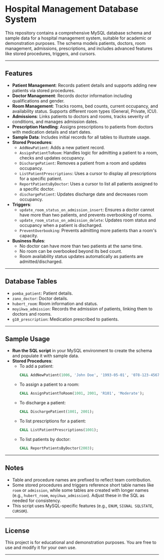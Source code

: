 # Hospital Management Database System

This repository contains a comprehensive MySQL database schema and sample data for a hospital management system, suitable for academic or demonstration purposes. The schema models patients, doctors, room management, admissions, prescriptions, and includes advanced features like stored procedures, triggers, and cursors.

---

## Features

- **Patient Management**: Records patient details and supports adding new patients via stored procedures.
- **Doctor Management**: Records doctor information including qualifications and gender.
- **Room Management**: Tracks rooms, bed counts, current occupancy, and availability status. Supports different room types (General, Private, ICU).
- **Admissions**: Links patients to doctors and rooms, tracks severity of conditions, and manages admission dates.
- **Prescription Handling**: Assigns prescriptions to patients from doctors with medication details and start dates.
- **Sample Data**: Includes initial records for all tables to illustrate usage.
- **Stored Procedures**:
  - `AddNewPatient`: Adds a new patient record.
  - `AssignPatientToRoom`: Handles logic for admitting a patient to a room, checks and updates occupancy.
  - `DischargePatient`: Removes a patient from a room and updates occupancy.
  - `ListPatientPrescriptions`: Uses a cursor to display all prescriptions for a specific patient.
  - `ReportPatientsByDoctor`: Uses a cursor to list all patients assigned to a specific doctor.
  - `dischargePatient`: Updates discharge date and decreases room occupancy.
- **Triggers**:
  - `update_room_status_on_admission_insert`: Ensures a doctor cannot have more than two patients, and prevents overbooking of rooms.
  - `update_room_status_on_admission_delete`: Updates room status and occupancy when a patient is discharged.
  - `PreventOverbooking`: Prevents admitting more patients than a room's capacity.
- **Business Rules**:
  - No doctor can have more than two patients at the same time.
  - No room can be overbooked beyond its bed count.
  - Room availability status updates automatically as patients are admitted/discharged.

---

## Database Tables

- `pomba_patient`: Patient details.
- `zano_doctor`: Doctor details.
- `hubert_room`: Room information and status.
- `moyikwa_admission`: Records the admission of patients, linking them to doctors and rooms.
- `g10_prescription`: Medication prescribed to patients.

---

## Sample Usage

- **Run the SQL script** in your MySQL environment to create the schema and populate it with sample data.
- **Stored Procedures**:
    - To add a patient:
      ```sql
      CALL AddNewPatient(1006, 'John Doe', '1993-05-01', '078-123-4567', '123 New Road, City');
      ```
    - To assign a patient to a room:
      ```sql
      CALL AssignPatientToRoom(1001, 2001, 'R101', 'Moderate');
      ```
    - To discharge a patient:
      ```sql
      CALL DischargePatient(1001, 2001);
      ```
    - To list prescriptions for a patient:
      ```sql
      CALL ListPatientPrescriptions(1001);
      ```
    - To list patients by doctor:
      ```sql
      CALL ReportPatientsByDoctor(2003);
      ```

---

## Notes

- Table and procedure names are prefixed to reflect team contribution.
- Some stored procedures and triggers reference short table names like `room` or `admission`, while some tables are created with longer names (e.g., `hubert_room`, `moyikwa_admission`). Adjust these in the SQL as needed for consistency.
- This script uses MySQL-specific features (e.g., `ENUM`, `SIGNAL SQLSTATE`, `CURSOR`).

---

## License

This project is for educational and demonstration purposes. You are free to use and modify it for your own use.

---
